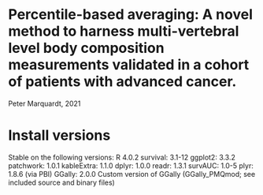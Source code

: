# Percentile-based averaging: A novel method to harness multi-vertebral level body composition measurements validated in a cohort of patients with advanced cancer.
Peter Marquardt, 2021

# Install versions
Stable on the following versions:
R 4.0.2
survival: 3.1-12
ggplot2: 3.3.2
patchwork: 1.0.1
kableExtra: 1.1.0
dplyr: 1.0.0
readr: 1.3.1
survAUC: 1.0-5
plyr: 1.8.6 (via PBI)
GGally: 2.0.0
Custom version of GGally (GGally_PMQmod; see included source and binary files)
